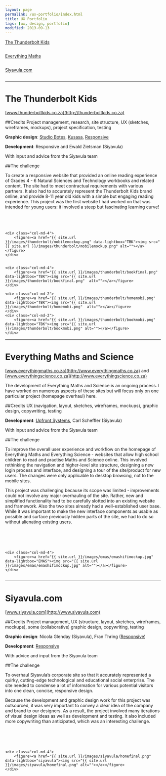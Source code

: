 ```yaml
---
layout: page
permalink: /ux-portfolio/index.html
title: UX Portfolio
tags: [ux, design, portfolio]
modified: 2013-09-13
---
```


<div class="row breadcrumbs">
	<div class="col-md-4 image"><p><a href="#TBK">The Thunderbolt Kids</a></p>
		<figure><a href="#TBK"><img src="{{ site.url }}/images/thunderbolt/homefinal.png" alt=""></a></figure>
	</div>
	<div class="col-md-4 image"><p><a href="#EMAS">Everything Maths</a></p>
		<figure><a href="#EMAS"><img src="{{ site.url }}/images/emas/emashomefinal.png" alt=""></a></figure>
	</div>
<div class="col-md-4 image"><p><a href="#Siyavula">Siyavula.com</a></p>
		<figure><a href="#Siyavula"><img src="{{ site.url }}/images/siyavula/homefinal.png" alt=""></a></figure>
	</div>
</div>

<hr/>
	
<h1 id="TBK">The Thunderbolt Kids</h1>

[www.thunderboltkids.co.za](http://thunderboltkids.co.za)

##Credits
Project management, research, site structure, UX (sketches, wireframes, mockups), project specification, testing

<b>Graphic design</b>: [Studio Botes](http://www.studiobotes.com/), [Kusasa](http://www.kusasa.org/),  [Responsive](http://responsive.co.za/)

<b>Development</b>: Responsive and Ewald Zietsman (Siyavula)

With input and advice from the Siyavula team

##The challenge

To create a responsive website that provided an online reading experience of Grades 4 - 6 Natural Sciences and Technology workbooks and related content. The site had to meet contractual requirements with various partners. It also had to accurately represent the Thunderbolt Kids brand online, and provide 8-11 year old kids with a simple but engaging reading experience. This project was the first website I had worked on that was intended for young users: it involved a steep but fascinating learning curve!

<div class="row">
	<div class="col-md-4 image">
		<figure><a href="{{ site.url }}/images/thunderbolt/homesketch.jpg" data-lightbox="TBK"><img src="{{ site.url }}/images/thunderbolt/homesketch.jpg" alt=""></a></figure>
	</div>
	<div class="col-md-4">
		<figure><a href="{{ site.url }}/images/thunderbolt/booksketch.jpg" data-lightbox="TBK"><img src="{{ site.url }}/images/thunderbolt/booksketch.jpg"  alt=""></a></figure>
	</div>
</div>
<div class="row">
	<div class="col-md-4">
		<figure><a href="{{ site.url }}/images/thunderbolt/homemockup.png" data-lightbox="TBK"><img src="{{ site.url }}/images/thunderbolt/homemockup.png"  alt=""></a></figure>
	</div>
	<div class="col-md-4">
		<figure><a href="{{ site.url }}/images/thunderbolt/bookmockup.png" data-lightbox="TBK"><img src="{{ site.url }}/images/thunderbolt/bookmockup.png"  alt=""></a></figure>
	</div>

	<div class="col-md-4">
		<figure><a href="{{ site.url }}/images/thunderbolt/mobilemockup.png" data-lightbox="TBK"><img src="{{ site.url }}/images/thunderbolt/mobilemockup.png" alt=""></a></figure>
	</div>
</div>
<div class="row">
	<div class="col-md-4">
		<figure><a href="{{ site.url }}/images/thunderbolt/homefinal.png" data-lightbox="TBK"><img src="{{ site.url }}/images/thunderbolt/homefinal.png"  alt=""></a></figure>
	</div>

	<div class="col-md-4">
		<figure><a href="{{ site.url }}/images/thunderbolt/bookfinal.png" data-lightbox="TBK"><img src="{{ site.url }}/images/thunderbolt/bookfinal.png"  alt=""></a></figure>
	</div>

	<div class="col-md-2">
		<figure><a href="{{ site.url }}/images/thunderbolt/homemobi.png" data-lightbox="TBK"><img src="{{ site.url }}/images/thunderbolt/homemobi.png"  alt=""></a></figure>
	</div>
	<div class="col-md-2">
		<figure><a href="{{ site.url }}/images/thunderbolt/bookmobi.png" data-lightbox="TBK"><img src="{{ site.url }}/images/thunderbolt/bookmobi.png" alt=""></a></figure>
	</div>
</div>

<hr/>

<h1 id="EMAS">Everything Maths and Science</h1>

[www.everythingmaths.co.za](http://www.everythingmaths.co.za) and [www.everythingscience.co.za](http://www.everythingscience.co.za)

The development of Everything Maths and Science is an ongoing process. I have worked on numerous aspects of these sites but will focus only on one particular project (homepage overhaul) here.

##Credits
UX (navigation, layout, sketches, wireframes, mockups), graphic design, copywriting, testing

<b>Development</b>: [Upfront Systems](http://www.upfrontsystems.co.za/), Carl Scheffler (Siyavula)

With input and advice from the Siyavula team

##The challenge

To improve the overall user experience and workflow on the homepage of Everything Maths and Everything Science - websites that allow high school children to read and practise Maths and Science online. This involved rethinking the navigation and higher-level site structure, designing a new login process and interface, and designing a tour of the site/product for new users. The changes were only applicable to desktop browsing, not to the mobile sites.

This project was challenging because its scope was limited - improvements could not involve any major overhauling of the site. Rather, new and simplified functionality had to be carefully slotted into an existing website and framework. Also the two sites already had a well-established user base. While it was important to make the new interface components as usable as possible and surface previously hidden parts of the site, we had to do so without alienating existing users. 

<div class="row">
	<div class="col-md-4">
		<figure><a href="{{ site.url }}/images/emas/emaslegacy.png" data-lightbox="EMAS"><img src="{{ site.url }}/images/emas/emaslegacy.png" alt=""></a></figure>
	</div>
	<div class="col-md-4">
		<figure><a href="{{ site.url }}/images/emas/emasusecase.jpg" data-lightbox="EMAS"><img src="{{ site.url }}/images/emas/emasusecase.jpg" alt=""></a></figure>
	</div>
	<div class="col-md-4">
		<figure><a href="{{ site.url }}/images/emas/emashomesketch.jpg" data-lightbox="EMAS"><img src="{{ site.url }}/images/emas/emashomesketch.jpg"  alt=""></a></figure>
	</div>

	
</div>
<div class="row">
	<div class="col-md-4">
		<figure><a href="{{ site.url }}/images/emas/emascollage.png" data-lightbox="EMAS"><img src="{{ site.url }}/images/emas/emascollage.png"  alt=""></a></figure>
	</div>
	<div class="col-md-4">
		<figure><a href="{{ site.url }}/images/emas/emasmockup.png" data-lightbox="EMAS"><img src="{{ site.url }}/images/emas/emasmockup.png"  alt=""></a></figure>
	</div>

	<div class="col-md-4">
		<figure><a href="{{ site.url }}/images/emas/emashifimockup.jpg" data-lightbox="EMAS"><img src="{{ site.url }}/images/emas/emashifimockup.jpg" alt=""></a></figure>
	</div>
	
</div>
<div class="row">
	<div class="col-md-4">
		<figure><a href="{{ site.url }}/images/emas/emashomefinal.png" data-lightbox="EMAS"><img src="{{ site.url }}/images/emas/emashomefinal.png" alt=""></a></figure>
	</div>
</div>
<hr/>

<h1 id="Siyavula">Siyavula.com</h1>

[www.siyavula.com](http://www.siyavula.com)

##Credits
Project management, UX (structure, layout, sketches, wireframes, mockups), some (collaborative) graphic design, copywriting, testing

<b>Graphic design</b>: Nicola Glenday (Siyavula), Fran Thring ([Responsive](http://responsive.co.za/))

<b>Development</b>: [Responsive](http://responsive.co.za/)

With advice and input from the Siyavula team


##The challenge

To overhaul Siyavula’s corporate site so that it accurately represented a quirky, cutting-edge technological and educational social enterprise. The site needed to condense a lot of information for various potential visitors into one clean, concise, responsive design. 

Because the development and graphic design work for this project was outsourced, it was very important to convey a clear idea of the company and brand to our designers. As a result, the project involved many iterations of visual design ideas as well as development and testing. It also included more copywriting than anticipated, which was an interesting challenge.

<div class="row">
	<div class="col-md-4 image">
		<figure><a href="{{ site.url }}/images/siyavula/homelegacy.png" data-lightbox="siyavula"><img src="{{ site.url }}/images/siyavula/homelegacy.png" alt=""></a></figure>
	</div>	
	<div class="col-md-4 image">
		<figure><a href="{{ site.url }}/images/siyavula/homesketch.jpg" data-lightbox="siyavula"><img src="{{ site.url }}/images/siyavula/homesketch.jpg" alt=""></a></figure>
	</div>
	<div class="col-md-4">
		<figure><a href="{{ site.url }}/images/siyavula/homemockup.png" data-lightbox="siyavula"><img src="{{ site.url }}/images/siyavula/homemockup.png"  alt=""></a></figure>
	</div>

	
</div>
<div class="row">
	<div class="col-md-4">
		<figure><a href="{{ site.url }}/images/siyavula/Sitemap.png" data-lightbox="siyavula"><img src="{{ site.url }}/images/siyavula/Sitemap.png"  alt=""></a></figure>
	</div>
	<div class="col-md-4">
		<figure><a href="{{ site.url }}/images/siyavula/moodboards.png" data-lightbox="siyavula"><img src="{{ site.url }}/images/siyavula/moodboards.png"  alt=""></a></figure>
	</div>

	<div class="col-md-4">
		<figure><a href="{{ site.url }}/images/siyavula/homefinal.png" data-lightbox="siyavula"><img src="{{ site.url }}/images/siyavula/homefinal.png" alt=""></a></figure>
	</div>

</div>



